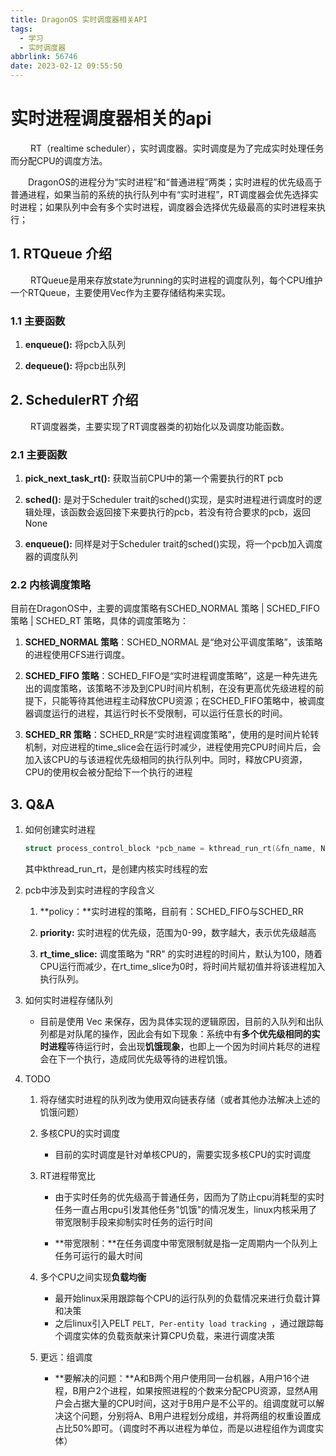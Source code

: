 ```yaml
---
title: DragonOS 实时调度器相关API
tags:
  - 学习
  - 实时调度器
abbrlink: 56746
date: 2023-02-12 09:55:50
---
```


# 实时进程调度器相关的api



&emsp;&emsp; RT（realtime scheduler），实时调度器。实时调度是为了完成实时处理任务而分配CPU的调度方法。

&emsp;&emsp;DragonOS的进程分为“实时进程”和“普通进程”两类；实时进程的优先级高于普通进程，如果当前的系统的执行队列中有“实时进程”，RT调度器会优先选择实时进程；如果队列中会有多个实时进程，调度器会选择优先级最高的实时进程来执行；



## 1. RTQueue 介绍



&emsp;&emsp; RTQueue是用来存放state为running的实时进程的调度队列，每个CPU维护一个RTQueue，主要使用Vec作为主要存储结构来实现。



### 1.1 主要函数

1. **enqueue():** 将pcb入队列

2. **dequeue():** 将pcb出队列



## 2. SchedulerRT 介绍



&emsp;&emsp; RT调度器类，主要实现了RT调度器类的初始化以及调度功能函数。



### 2.1 主要函数

1. **pick_next_task_rt():** 获取当前CPU中的第一个需要执行的RT pcb

2. **sched():** 是对于Scheduler trait的sched()实现，是实时进程进行调度时的逻辑处理，该函数会返回接下来要执行的pcb，若没有符合要求的pcb，返回None

3. **enqueue():** 同样是对于Scheduler trait的sched()实现，将一个pcb加入调度器的调度队列



### 2.2 内核调度策略

目前在DragonOS中，主要的调度策略有SCHED_NORMAL 策略 | SCHED_FIFO 策略 | SCHED_RT 策略，具体的调度策略为：

1. **SCHED_NORMAL 策略**：SCHED_NORMAL 是“绝对公平调度策略”，该策略的进程使用CFS进行调度。



2. **SCHED_FIFO 策略**：SCHED_FIFO是“实时进程调度策略”，这是一种先进先出的调度策略，该策略不涉及到CPU时间片机制，在没有更高优先级进程的前提下，只能等待其他进程主动释放CPU资源；在SCHED_FIFO策略中，被调度器调度运行的进程，其运行时长不受限制，可以运行任意长的时间。



3. **SCHED_RR 策略**：SCHED_RR是“实时进程调度策略”，使用的是时间片轮转机制，对应进程的time_slice会在运行时减少，进程使用完CPU时间片后，会加入该CPU的与该进程优先级相同的执行队列中。同时，释放CPU资源，CPU的使用权会被分配给下一个执行的进程



## 3. Q&A

1. 如何创建实时进程

   ```c
   struct process_control_block *pcb_name = kthread_run_rt(&fn_name, NULL, "test create rt pcb");
   ```

     其中kthread_run_rt，是创建内核实时线程的宏



2. pcb中涉及到实时进程的字段含义
   1. **policy：**实时进程的策略，目前有：SCHED_FIFO与SCHED_RR
   2. **priority:** 实时进程的优先级，范围为0-99，数字越大，表示优先级越高

   3. **rt_time_slice:** 调度策略为 "RR" 的实时进程的时间片，默认为100，随着CPU运行而减少，在rt_time_slice为0时，将时间片赋初值并将该进程加入执行队列。



3. 如何实时进程存储队列
   - 目前是使用 Vec 来保存，因为具体实现的逻辑原因，目前的入队列和出队列都是对队尾的操作，因此会有如下现象：系统中有**多个优先级相同的实时进程**等待运行时，会出现**饥饿现象**，也即上一个因为时间片耗尽的进程会在下一个执行，造成同优先级等待的进程饥饿。



4. TODO
   1. 将存储实时进程的队列改为使用双向链表存储（或者其他办法解决上述的饥饿问题）
   
   2. 多核CPU的实时调度
      
      - 目前的实时调度是针对单核CPU的，需要实现多核CPU的实时调度
      
   3. RT进程带宽比
   
      -  由于实时任务的优先级高于普通任务，因而为了防止cpu消耗型的实时任务一直占用cpu引发其他任务"饥饿"的情况发生，linux内核采用了带宽限制手段来抑制实时任务的运行时间
   
      - **带宽限制：**在任务调度中带宽限制就是指一定周期内一个队列上任务可运行的最大时间
   
   4. 多个CPU之间实现**负载均衡**
      - 最开始linux采用跟踪每个CPU的运行队列的负载情况来进行负载计算和决策
      - 之后linux引入PELT ```PELT, Per-entity load tracking ```，通过跟踪每个调度实体的负载贡献来计算CPU负载，来进行调度决策
   
   5. 更远：组调度
   
      - **要解决的问题：**A和B两个用户使用同一台机器，A用户16个进程，B用户2个进程，如果按照进程的个数来分配CPU资源，显然A用户会占据大量的CPU时间，这对于B用户是不公平的。组调度就可以解决这个问题，分别将A、B用户进程划分成组，并将两组的权重设置成占比50%即可。（调度时不再以进程为单位，而是以进程组作为调度实体）

